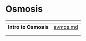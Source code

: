 # Osmosis

<table data-view="cards"><thead><tr><th align="center"></th><th data-hidden data-card-target data-type="content-ref"></th></tr></thead><tbody><tr><td align="center"><strong>Intro to Osmosis</strong></td><td><a href="evmos.md">evmos.md</a></td></tr><tr><td align="center"></td><td></td></tr><tr><td align="center"></td><td></td></tr></tbody></table>
